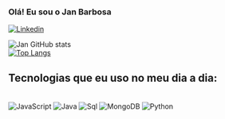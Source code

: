 ### Olá! Eu sou o Jan Barbosa
[![Linkedin](https://img.shields.io/badge/LinkedIn-0077B5?style=for-the-badge&logo=linkedin&logoColor=white)](https://www.linkedin.com/in/jan-freitas-barbosa-8b598a234/)

![Jan GitHub stats](https://github-readme-stats.vercel.app/api?username=devjanBarbosa&show_icons=true&theme=transparent)<br/>
[![Top Langs](https://github-readme-stats.vercel.app/api/top-langs/?username=devjanBarbosa)](https://github.com/devjanBarbosa/github-readme-stats)

## Tecnologias que eu uso no meu dia a dia:

<div style="display: inline_block"><br/>
<img align ="center" alt="JavaScript" src="https://img.shields.io/badge/Java-ED8B00?style=for-the-badge&logo=java&logoColor=white">
<img align ="center" alt="Java" src="https://img.shields.io/badge/JavaScript-323330?style=for-the-badge&logo=javascript&logoColor=F7DF1E">
<img align ="center" alt="Sql" src="https://img.shields.io/badge/MySQL-00000F?style=for-the-badge&logo=mysql&logoColor=white">
<img align ="center" alt="MongoDB" src="https://img.shields.io/badge/MongoDB-4EA94B?style=for-the-badge&logo=mongodb&logoColor=white">
<img align ="center" alt="Python" src="https://img.shields.io/badge/Python-14354C?style=for-the-badge&logo=python&logoColor=white">

